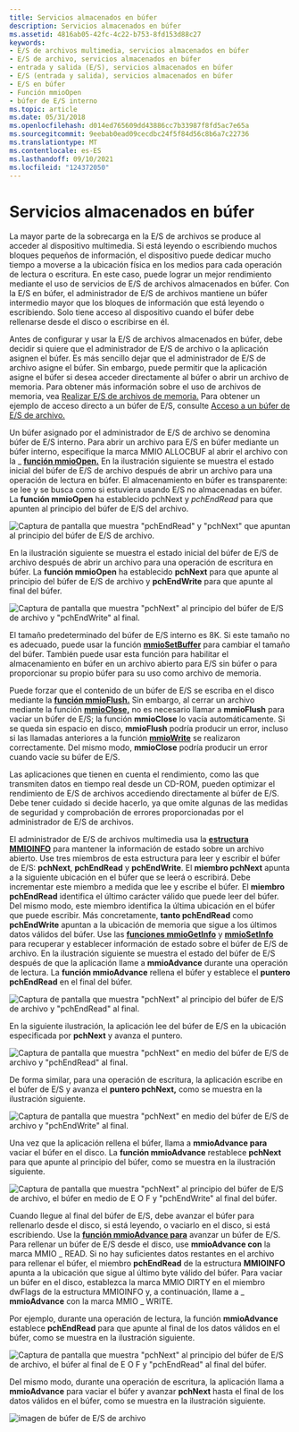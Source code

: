 ```yaml
---
title: Servicios almacenados en búfer
description: Servicios almacenados en búfer
ms.assetid: 4816ab05-42fc-4c22-b753-8fd153d88c27
keywords:
- E/S de archivos multimedia, servicios almacenados en búfer
- E/S de archivo, servicios almacenados en búfer
- entrada y salida (E/S), servicios almacenados en búfer
- E/S (entrada y salida), servicios almacenados en búfer
- E/S en búfer
- Función mmioOpen
- búfer de E/S interno
ms.topic: article
ms.date: 05/31/2018
ms.openlocfilehash: d014ed765609dd43886cc7b33987f8fd5ac7e65a
ms.sourcegitcommit: 9eebab0ead09cecdbc24f5f84d56c8b6a7c22736
ms.translationtype: MT
ms.contentlocale: es-ES
ms.lasthandoff: 09/10/2021
ms.locfileid: "124372050"
---
```

# <a name="buffered-services"></a>Servicios almacenados en búfer

La mayor parte de la sobrecarga en la E/S de archivos se produce al acceder al dispositivo multimedia. Si está leyendo o escribiendo muchos bloques pequeños de información, el dispositivo puede dedicar mucho tiempo a moverse a la ubicación física en los medios para cada operación de lectura o escritura. En este caso, puede lograr un mejor rendimiento mediante el uso de servicios de E/S de archivos almacenados en búfer. Con la E/S en búfer, el administrador de E/S de archivos mantiene un búfer intermedio mayor que los bloques de información que está leyendo o escribiendo. Solo tiene acceso al dispositivo cuando el búfer debe rellenarse desde el disco o escribirse en él.

Antes de configurar y usar la E/S de archivos almacenados en búfer, debe decidir si quiere que el administrador de E/S de archivo o la aplicación asignen el búfer. Es más sencillo dejar que el administrador de E/S de archivo asigne el búfer. Sin embargo, puede permitir que la aplicación asigne el búfer si desea acceder directamente al búfer o abrir un archivo de memoria. Para obtener más información sobre el uso de archivos de memoria, vea [Realizar E/S de archivos de memoria.](performing-memory-file-i-o.md) Para obtener un ejemplo de acceso directo a un búfer de E/S, consulte [Acceso a un búfer de E/S de archivo.](accessing-a-file-i-o-buffer.md)

Un búfer asignado por el administrador de E/S de archivo se denomina búfer de E/S interno. Para abrir un archivo para E/S en búfer mediante un búfer interno, especifique la marca MMIO ALLOCBUF al abrir el archivo con la \_ [**función mmioOpen.**](/windows/win32/api/mmiscapi/nf-mmiscapi-mmioopen) En la ilustración siguiente se muestra el estado inicial del búfer de E/S de archivo después de abrir un archivo para una operación de lectura en búfer. El almacenamiento en búfer es transparente: se lee y se busca como si estuviera usando E/S no almacenadas en búfer. La **función mmioOpen** ha establecido pchNext y *pchEndRead* para que apunten al principio del búfer de E/S del archivo.

![Captura de pantalla que muestra "pchEndRead" y "pchNext" que apuntan al principio del búfer de E/S de archivo.](images/mmio7.gif)

En la ilustración siguiente se muestra el estado inicial del búfer de E/S de archivo después de abrir un archivo para una operación de escritura en búfer. La **función mmioOpen** ha establecido **pchNext** para que apunte al principio del búfer de E/S de archivo y **pchEndWrite** para que apunte al final del búfer.

![Captura de pantalla que muestra "pchNext" al principio del búfer de E/S de archivo y "pchEndWrite" al final.](images/mmio11.gif)

El tamaño predeterminado del búfer de E/S interno es 8K. Si este tamaño no es adecuado, puede usar la función [**mmioSetBuffer**](/windows/win32/api/mmiscapi/nf-mmiscapi-mmiosetbuffer) para cambiar el tamaño del búfer. También puede usar esta función para habilitar el almacenamiento en búfer en un archivo abierto para E/S sin búfer o para proporcionar su propio búfer para su uso como archivo de memoria.

Puede forzar que el contenido de un búfer de E/S se escriba en el disco mediante la [**función mmioFlush.**](/windows/win32/api/mmiscapi/nf-mmiscapi-mmioflush) Sin embargo, al cerrar un archivo mediante la función [**mmioClose,**](/windows/win32/api/mmiscapi/nf-mmiscapi-mmioclose) no es necesario llamar a **mmioFlush** para vaciar un búfer de E/S; la función **mmioClose** lo vacía automáticamente. Si se queda sin espacio en disco, **mmioFlush** podría producir un error, incluso si las llamadas anteriores a la función [**mmioWrite**](/windows/win32/api/mmiscapi/nf-mmiscapi-mmiowrite) se realizaron correctamente. Del mismo modo, **mmioClose** podría producir un error cuando vacíe su búfer de E/S.

Las aplicaciones que tienen en cuenta el rendimiento, como las que transmiten datos en tiempo real desde un CD-ROM, pueden optimizar el rendimiento de E/S de archivos accediendo directamente al búfer de E/S. Debe tener cuidado si decide hacerlo, ya que omite algunas de las medidas de seguridad y comprobación de errores proporcionadas por el administrador de E/S de archivos.

El administrador de E/S de archivos multimedia usa la [**estructura MMIOINFO**](/previous-versions//dd757322(v=vs.85)) para mantener la información de estado sobre un archivo abierto. Use tres miembros de esta estructura para leer y escribir el búfer de E/S: **pchNext**, **pchEndRead** y **pchEndWrite**. El **miembro pchNext** apunta a la siguiente ubicación en el búfer que se leerá o escribirá. Debe incrementar este miembro a medida que lee y escribe el búfer. El **miembro pchEndRead** identifica el último carácter válido que puede leer del búfer. Del mismo modo, este miembro identifica la última ubicación en el búfer que puede escribir. Más concretamente, **tanto pchEndRead** como **pchEndWrite** apuntan a la ubicación de memoria que sigue a los últimos datos válidos del búfer. Use las [**funciones mmioGetInfo**](/windows/win32/api/mmiscapi/nf-mmiscapi-mmiogetinfo) y [**mmioSetInfo**](/windows/win32/api/mmiscapi/nf-mmiscapi-mmiosetinfo) para recuperar y establecer información de estado sobre el búfer de E/S de archivo. En la ilustración siguiente se muestra el estado del búfer de E/S después de que la aplicación llame a **mmioAdvance** durante una operación de lectura. La **función mmioAdvance** rellena el búfer y establece el **puntero pchEndRead** en el final del búfer.

![Captura de pantalla que muestra "pchNext" al principio del búfer de E/S de archivo y "pchEndRead" al final.](images/mmio8.gif)

En la siguiente ilustración, la aplicación lee del búfer de E/S en la ubicación especificada por **pchNext** y avanza el puntero.

![Captura de pantalla que muestra "pchNext" en medio del búfer de E/S de archivo y "pchEndRead" al final.](images/mmio9.gif)

De forma similar, para una operación de escritura, la aplicación escribe en el búfer de E/S y avanza el **puntero pchNext,** como se muestra en la ilustración siguiente.

![Captura de pantalla que muestra "pchNext" en medio del búfer de E/S de archivo y "pchEndWrite" al final.](images/mmio12.gif)

Una vez que la aplicación rellena el búfer, llama a **mmioAdvance para** vaciar el búfer en el disco. La **función mmioAdvance** restablece **pchNext** para que apunte al principio del búfer, como se muestra en la ilustración siguiente.

![Captura de pantalla que muestra "pchNext" al principio del búfer de E/S de archivo, el búfer en medio de E O F y "pchEndWrite" al final del búfer.](images/mmio13.gif)

Cuando llegue al final del búfer de E/S, debe avanzar el búfer para rellenarlo desde el disco, si está leyendo, o vaciarlo en el disco, si está escribiendo. Use la [**función mmioAdvance para**](/windows/win32/api/mmiscapi/nf-mmiscapi-mmioadvance) avanzar un búfer de E/S. Para rellenar un búfer de E/S desde el disco, use **mmioAdvance con** la marca MMIO \_ READ. Si no hay suficientes datos restantes en el archivo para rellenar el búfer, el miembro **pchEndRead** de la estructura **MMIOINFO** apunta a la ubicación que sigue al último byte válido del búfer. Para vaciar un búfer en el disco, establezca la marca MMIO DIRTY en el miembro dwFlags de la estructura MMIOINFO y, a continuación, llame a \_ **mmioAdvance** con la marca MMIO   \_ WRITE.

Por ejemplo, durante una operación de lectura, la función **mmioAdvance** establece **pchEndRead** para que apunte al final de los datos válidos en el búfer, como se muestra en la ilustración siguiente.

![Captura de pantalla que muestra "pchNext" al principio del búfer de E/S de archivo, el búfer al final de E O F y "pchEndRead" al final del búfer.](images/mmio10.gif)

Del mismo modo, durante una operación de escritura, la aplicación llama a **mmioAdvance** para vaciar el búfer y avanzar **pchNext** hasta el final de los datos válidos en el búfer, como se muestra en la ilustración siguiente.

![imagen de búfer de E/S de archivo](images/mmio14.gif)

 

 